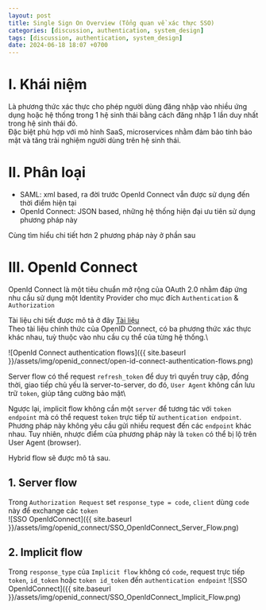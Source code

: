 ```yaml
---
layout: post
title: Single Sign On Overview (Tổng quan về xác thực SSO)
categories: [discussion, authentication, system_design]
tags: [discussion, authentication, system_design]
date: 2024-06-18 18:07 +0700
---
```


# I. Khái niệm
Là phương thức xác thực cho phép người dùng đăng nhập vào nhiều ứng dụng hoặc hệ thống trong 1 hệ sinh thái bằng cách đăng nhập 1 lần duy nhất trong hệ sinh thái đó.\
Đặc biệt phù hợp với mô hình SaaS, microservices nhằm đảm bảo tính bảo mật và tăng trải nghiệm người dùng trên hệ sinh thái.

# II. Phân loại
- SAML: xml based, ra đời trước OpenId Connect vẫn được sử dụng đến thời điểm hiện tại
- OpenId Connect: JSON based, những hệ thống hiện đại ưu tiên sử dụng phương pháp này

Cùng tìm hiểu chi tiết hơn 2 phương pháp này ở phần sau

# III. OpenId Connect
OpenId Connect là một tiêu chuẩn mở rộng của OAuth 2.0 nhằm đáp ứng nhu cầu sử dụng một Identity Provider cho mục đích `Authentication` & `Authorization`

Tài liệu chi tiết được mô tả ở đây [Tài liệu](https://openid.net/specs/openid-connect-core-1_0.html)\
Theo tài liệu chính thức của OpenID Connect, có ba phương thức xác thực khác nhau, tuỳ thuộc vào nhu cầu cụ thể của từng hệ thống.\

![OpenId Connect authentication flows]({{ site.baseurl }}/assets/img/openid_connect/open-id-connect-authentication-flows.png)

Server flow có thể request `refresh_token` để duy trì quyền truy cập, đồng thời, giao tiếp chủ yếu là server-to-server, do đó, `User Agent` không cần lưu trữ `token`, giúp tăng cường bảo mật\

Ngược lại, implicit flow không cần một `server` để tương tác với `token endpoint` mà có thể request `token` trực tiếp từ `authentication endpoint`.\
Phương pháp này không yêu cầu gửi nhiều request đến các `endpoint` khác nhau. Tuy nhiên, nhược điểm của phương pháp này là `token` có thể bị lộ trên User Agent (browser).

Hybrid flow sẽ được mô tả sau.
## 1. Server flow
Trong `Authorization Request` set `response_type = code`, `client` dùng `code` này để exchange các `token`\
![SSO OpenIdConnect]({{ site.baseurl }}/assets/img/openid_connect/SSO_OpenIdConnect_Server_Flow.png)

## 2. Implicit flow
Trong `response_type` của `Implicit flow` không có `code`, request trực tiếp `token`, `id_token` hoặc `token id_token` đến `authentication endpoint`
![SSO OpenIdConnect]({{ site.baseurl }}/assets/img/openid_connect/SSO_OpenIdConnect_Implicit_Flow.png)
